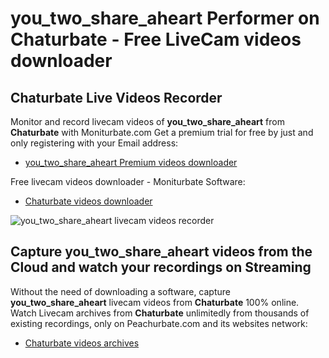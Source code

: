 # you_two_share_aheart Performer on Chaturbate - Free LiveCam videos downloader

## Chaturbate Live Videos Recorder

Monitor and record livecam videos of **you_two_share_aheart** from **Chaturbate** with Moniturbate.com
Get a premium trial for free by just and only registering with your Email address:
* [you_two_share_aheart Premium videos downloader](https://moniturbate.com/request-demo-licence-key.html)

Free livecam videos downloader - Moniturbate Software:
* [Chaturbate videos downloader](https://moniturbate.com/moniturbate-download-software.html)

![you_two_share_aheart livecam videos recorder](https://peachurnet.com/templates/moniturbate-software.png)


## Capture you_two_share_aheart videos from the Cloud and watch your recordings on Streaming

Without the need of downloading a software, capture **you_two_share_aheart** livecam videos from **Chaturbate** 100% online.
Watch Livecam archives from **Chaturbate** unlimitedly from thousands of existing recordings, only on Peachurbate.com and its websites network:
* [Chaturbate videos archives](https://peachurnet.com/)